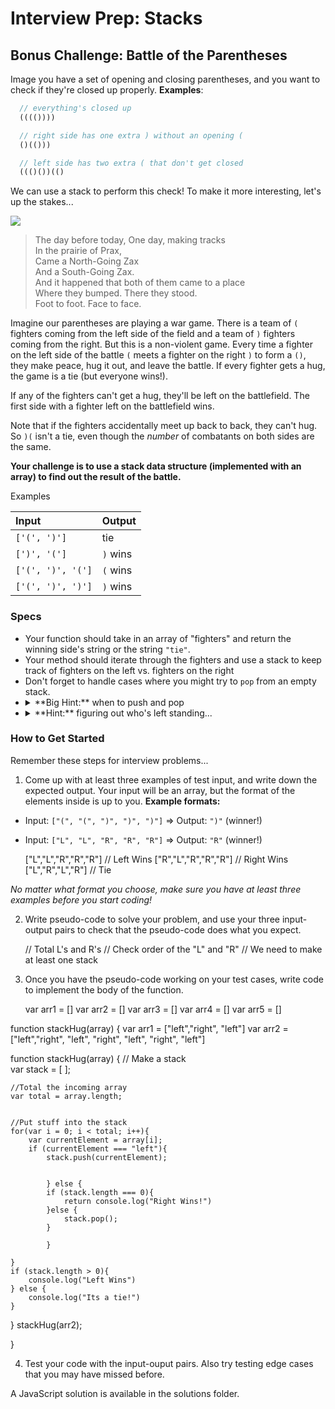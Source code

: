 # Interview Prep: Stacks

## Bonus Challenge: Battle of the Parentheses

Image you have a set of opening and closing parentheses, and you want to check if they're closed up properly. **Examples**:

```js
  // everything's closed up
  (((())))

  // right side has one extra ) without an opening (
  ()(()))

  // left side has two extra ( that don't get closed
  ((()())(()
```

We can use a stack to perform this check! To make it more interesting, let's up the stakes...

<img src="http://vignette4.wikia.nocookie.net/seuss/images/9/92/Zax_in_prax.jpg/revision/latest?cb=20130206183730">

> The day before today, One day, making tracks<br>
In the prairie of Prax,<br>
Came a North-Going Zax<br>
And a South-Going Zax.<br>
And it happened that both of them came to a place<br>
Where they bumped. There they stood.<br>
Foot to foot. Face to face.<br>

Imagine our parentheses are playing a war game. There is a team of `(` fighters coming from the left side of the field and a team of `)` fighters coming from the right.  But this is a non-violent game. Every time a fighter on the left side of the battle `(` meets a fighter on the right `)` to form a `()`, they make peace, hug it out, and leave the battle. If every fighter gets a hug, the game is a tie (but everyone wins!).

If any of the fighters can't get a hug, they'll be left on the battlefield. The first side with a fighter left on the battlefield wins.

Note that if the fighters accidentally meet up back to back, they can't hug.  So `)(` isn't a tie, even though the _number_ of combatants on both sides are the same.


**Your challenge is to use a stack data structure (implemented with an array) to find out the result of the battle.**


Examples

| Input | Output |
| :-- | :-- |
| `['(', ')']`  | tie |
| `[')', '(']` | `)` wins |
| `['(', ')', '(']` | `(` wins |
| `['(', ')', ')']` | `)` wins |

### Specs

* Your function should take in an array of "fighters" and return the winning side's string or the string `"tie"`.
* Your method should iterate through the fighters and use a stack to keep track of fighters on the left vs. fighters on the right
* Don't forget to handle cases where you might try to `pop` from an empty stack.
* <details><summary>**Big Hint:** when to push and pop</summary> Fighters on the left should be pushed onto the stack, and when a fighter on the right comes along, you should pop from the stack.</details>
* <details><summary>**Hint:** figuring out who's left standing...</summary> The contents of your stack will tell you who won.</details>

### How to Get Started

Remember these steps for interview problems...

1. Come up with at least three examples of test input, and write down the expected output. Your input will be an array, but the format of the elements inside is up to you. **Example formats:**
  * Input: `["(", "(", ")", ")", ")"]` => Output: `")"` (winner!)
  * Input: `["L", "L", "R", "R", "R"]` => Output: `"R"` (winner!)

	["L","L","R","R","R"] // Left Wins 
  	["R","L","R","R","R"] // Right Wins
  	["L","R","L","R"] // Tie 

  *No matter what format you choose, make sure you have at least three examples before you start coding!*

2. Write pseudo-code to solve your problem, and use your three input-output pairs to check that the pseudo-code does what you expect.

	// Total L's and R's 
	// Check order of the "L" and "R"
	// We need to make at least one stack 

3. Once you have the pseudo-code working on your test cases, write code to implement the body of the function.

	var arr1 = []
	var arr2 = []
	var arr3 = []
	var arr4 = []
	var arr5 = []

function stackHug(array) {
	var arr1 = ["left","right", "left"]
var arr2 = ["left","right", "left", "right", "left", "right", "left"]


function stackHug(array) {
	// Make a stack 	
	var stack = [ ];

	//Total the incoming array 
	var total = array.length;


	//Put stuff into the stack 
	for(var i = 0; i < total; i++){
		var currentElement = array[i];	
		if (currentElement === "left"){
			stack.push(currentElement);
			
			
			} else {
			if (stack.length === 0){
				return console.log("Right Wins!")
			}else {
				stack.pop();	
			}
		
			}		
			
	}
	if (stack.length > 0){
		console.log("Left Wins")
	} else {
		console.log("Its a tie!")
	}

}
stackHug(arr2);


}
	

4. Test your code with the input-ouput pairs.  Also try testing edge cases that you may have missed before.

A JavaScript solution is available in the solutions folder.
